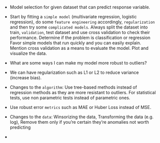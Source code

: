 
- Model selection for given dataset that can predict response variable.
 - Start by fitting a `simple model` (multivariate regression, logistic regression), do some `feature engineering` accordingly, `regularization` and then try some `complicated models`. Always split the dataset into train, `validation`, test dataset and use cross validation to check their performance. Determine if the problem is classification or regression Favor simple models that run quickly and you can easily explain. Mention cross validation as a means to evaluate the model. Plot and visualize the data.

- What are some ways I can make my model more robust to outliers?
 - We can have regularization such as L1 or L2 to reduce variance (increase bias).
 - Changes to the `algorithm`:
   Use tree-based methods instead of regression methods as they are more resistant to outliers. For statistical tests, use non parametric tests instead of parametric ones.
 - Use robust error `metrics` such as MAE or Huber Loss instead of MSE.
 - Changes to the `data`:
   Winsorizing the data, Transforming the data (e.g. log), Remove them only if you’re certain they’re anomalies not worth predicting

-
